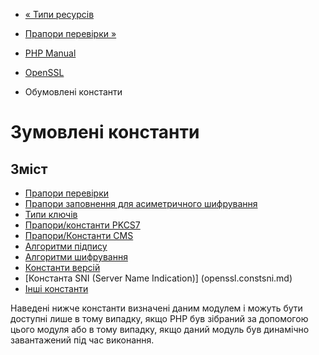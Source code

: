 - [« Типи ресурсів](openssl.resources.md)
- [Прапори перевірки »](openssl.purpose-check.md)

- [PHP Manual](index.md)
- [OpenSSL](book.openssl.md)
- Обумовлені константи

# Зумовлені константи

## Зміст

- [Прапори перевірки](openssl.purpose-check.md)
- [Прапори заповнення для асиметричного
шифрування](openssl.padding.md)
- [Типи ключів](openssl.key-types.md)
- [Прапори/константи PKCS7](openssl.pkcs7.flags.md)
- [Прапори/Константи CMS](openssl.cms.flags.md)
- [Алгоритми підпису](openssl.signature-algos.md)
- [Алгоритми шифрування](openssl.ciphers.md)
- [Константи версій](openssl.constversion.md)
- [Константа SNI (Server Name Indication)] (openssl.constsni.md)
- [Інші константи](openssl.constants.other.md)

Наведені нижче константи визначені даним модулем і можуть бути
доступні лише в тому випадку, якщо PHP був зібраний за допомогою цього
модуля або в тому випадку, якщо даний модуль був динамічно завантажений
під час виконання.
